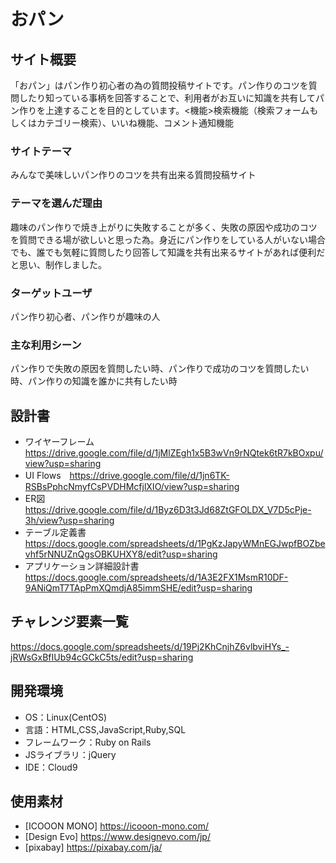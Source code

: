 # おパン

## サイト概要
「おパン」はパン作り初心者の為の質問投稿サイトです。パン作りのコツを質問したり知っている事柄を回答することで、利用者がお互いに知識を共有してパン作りを上達することを目的としています。<機能>検索機能（検索フォームもしくはカテゴリー検索）、いいね機能、コメント通知機能

### サイトテーマ
みんなで美味しいパン作りのコツを共有出来る質問投稿サイト

### テーマを選んだ理由
趣味のパン作りで焼き上がりに失敗することが多く、失敗の原因や成功のコツを質問できる場が欲しいと思った為。身近にパン作りをしている人がいない場合でも、誰でも気軽に質問したり回答して知識を共有出来るサイトがあれば便利だと思い、制作しました。

### ターゲットユーザ
パン作り初心者、パン作りが趣味の人

### 主な利用シーン
パン作りで失敗の原因を質問したい時、パン作りで成功のコツを質問したい時、パン作りの知識を誰かに共有したい時

## 設計書
- ワイヤーフレーム　https://drive.google.com/file/d/1jMlZEgh1x5B3wVn9rNQtek6tR7kBOxpu/view?usp=sharing
- UI Flows　https://drive.google.com/file/d/1jn6TK-RSBsPphcNmyfCsPVDHMcfjlXIO/view?usp=sharing
- ER図　https://drive.google.com/file/d/1Byz6D3t3Jd68ZtGFOLDX_V7D5cPje-3h/view?usp=sharing
- テーブル定義書　https://docs.google.com/spreadsheets/d/1PgKzJapyWMnEGJwpfBOZbevhf5rNNUZnQgsOBKUHXY8/edit?usp=sharing
- アプリケーション詳細設計書　https://docs.google.com/spreadsheets/d/1A3E2FX1MsmR10DF-9ANiQmT7TApPmXQmdjA85immSHE/edit?usp=sharing

## チャレンジ要素一覧
https://docs.google.com/spreadsheets/d/19Pj2KhCnjhZ6vlbviHYs_-jRWsGxBfIUb94cGCkC5ts/edit?usp=sharing

## 開発環境
- OS：Linux(CentOS)
- 言語：HTML,CSS,JavaScript,Ruby,SQL
- フレームワーク：Ruby on Rails
- JSライブラリ：jQuery
- IDE：Cloud9

## 使用素材
- [ICOOON MONO] https://icooon-mono.com/
- [Design Evo] https://www.designevo.com/jp/
- [pixabay] https://pixabay.com/ja/
